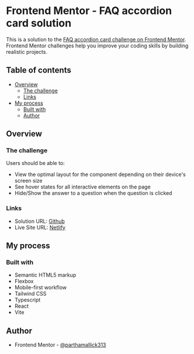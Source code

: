 # Frontend Mentor - FAQ accordion card solution

This is a solution to the [FAQ accordion card challenge on Frontend Mentor](https://www.frontendmentor.io/challenges/faq-accordion-card-XlyjD0Oam). Frontend Mentor challenges help you improve your coding skills by building realistic projects.

## Table of contents

- [Overview](#overview)
  - [The challenge](#the-challenge)
  - [Links](#links)
- [My process](#my-process)
  - [Built with](#built-with)
  - [Author](#author)

## Overview

### The challenge

Users should be able to:

- View the optimal layout for the component depending on their device's screen size
- See hover states for all interactive elements on the page
- Hide/Show the answer to a question when the question is clicked

### Links

- Solution URL: [Github](https://github.com/parthamallick313/faq-accordion-card)
- Live Site URL: [Netlify](https://faq-accordion-card-fmio.netlify.app/)

## My process

### Built with

- Semantic HTML5 markup
- Flexbox
- Mobile-first workflow
- Tailwind CSS
- Typescript
- React
- Vite

## Author

- Frontend Mentor - [@parthamallick313](https://www.frontendmentor.io/profile/parthamallick313)
